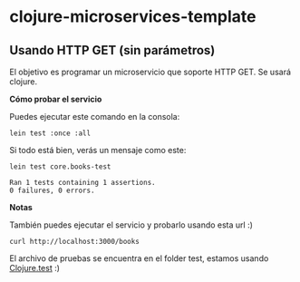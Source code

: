 # clojure-microservices-template
Usando HTTP GET (sin parámetros)
---
El objetivo es programar un microservicio que soporte HTTP GET. Se usará clojure.

**Cómo probar el servicio** </br>

Puedes ejecutar este comando en la consola:
```
lein test :once :all
```
Si todo está bien, verás un mensaje como este:
```
lein test core.books-test

Ran 1 tests containing 1 assertions.
0 failures, 0 errors.
```

**Notas** </br>

También puedes ejecutar el servicio y probarlo usando esta url :)

```
curl http://localhost:3000/books
```

El archivo de pruebas se encuentra en el folder test, estamos usando [Clojure.test](https://clojure.github.io/clojure/clojure.test-api.html) :)

